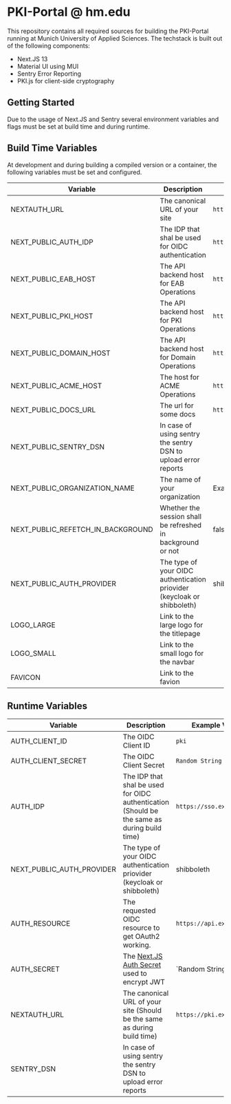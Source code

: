 # PKI-Portal @ hm.edu

This repository contains all required sources for building the PKI-Portal running at Munich University of Applied Sciences.
The techstack is built out of the following components:

 - Next.JS 13
 - Material UI using MUI
 - Sentry Error Reporting
 - PKI.js for client-side cryptography

## Getting Started

Due to the usage of Next.JS and Sentry several environment variables and flags must be set at build time and during runtime.

## Build Time Variables

At development and during building a compiled version or a container, the following variables must be set and configured.

| Variable                          | Description                                                             | Example Value                    & Default |
|-----------------------------------|-------------------------------------------------------------------------|--------------------------------------------|
| NEXTAUTH_URL                      | The canonical URL of your site                                          | `https://pki.example.edu`                  |
| NEXT_PUBLIC_AUTH_IDP              | The IDP that shal be used for OIDC authentication                       | `https://sso.example.edu`                  |
| NEXT_PUBLIC_EAB_HOST              | The API backend host for EAB Operations                                 | `https://eab.api.example.edu`              |
| NEXT_PUBLIC_PKI_HOST              | The API backend host for PKI Operations                                 | `https://pki.api.example.edu`              |
| NEXT_PUBLIC_DOMAIN_HOST           | The API backend host for Domain Operations                              | `https://domain.api.example.edu`           |
| NEXT_PUBLIC_ACME_HOST             | The host for ACME Operations                                            | `https://acme.example.edu`                 |
| NEXT_PUBLIC_DOCS_URL              | The url for some docs                                                   | `https://wiki.pki.example.edu`             |
| NEXT_PUBLIC_SENTRY_DSN            | In case of using sentry the sentry DSN to upload error reports          |                                            |
| NEXT_PUBLIC_ORGANIZATION_NAME     | The name of your organization                                           | Example University                         |
| NEXT_PUBLIC_REFETCH_IN_BACKGROUND | Whether the session shall be refreshed in background or not             | false                                      |
| NEXT_PUBLIC_AUTH_PROVIDER         | The type of your OIDC authentication priovider (keycloak or shibboleth) | shibboleth                                 |
| LOGO_LARGE                        | Link to the large logo for the titlepage                                |                                            |
| LOGO_SMALL                        | Link to the small logo for the navbar                                   |                                            |
| FAVICON                           | Link to the favion                                                      |                                            |


## Runtime Variables

| Variable                  | Description                                                                                          | Example Value             |
|---------------------------|------------------------------------------------------------------------------------------------------|---------------------------|
| AUTH_CLIENT_ID            | The OIDC Client ID                                                                                   | `pki`                     |
| AUTH_CLIENT_SECRET        | The OIDC Client Secret                                                                               | `Random String`           |
| AUTH_IDP                  | The IDP that shal be used for OIDC authentication (Should be the same as during build time)          | `https://sso.example.edu` |
| NEXT_PUBLIC_AUTH_PROVIDER | The type of your OIDC authentication priovider (keycloak or shibboleth)                              | shibboleth                |
| AUTH_RESOURCE             | The requested OIDC resource to get OAuth2 working.                                                   | `https://api.example.edu` |
| AUTH_SECRET               | The [Next.JS Auth Secret](https://next-auth.js.org/configuration/options#secret) used to encrypt JWT | `Random String            |
| NEXTAUTH_URL              | The canonical URL of your site (Should be the same as during build time)                             | `https://pki.example.edu` |
| SENTRY_DSN                | In case of using sentry the sentry DSN to upload error reports                                       |                           |

